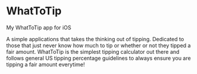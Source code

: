 # WhatToTip
My WhatToTip app for iOS

A simple applications that takes the thinking out of tipping.  Dedicated to those that just never know how much to tip or whether or not they tipped a fair amount.
WhatToTip is the simplest tipping calculator out there and follows general US tipping percentage guidelines to always ensure you are tipping a fair amount everytime!
